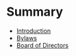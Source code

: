 # Summary

* [Introduction](README.md)
* [Bylaws](bylaws.md)
* [Board of Directors](bylaws/board-of-directors.md)

